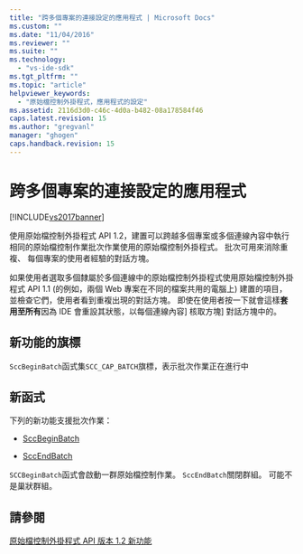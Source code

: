 ```yaml
---
title: "跨多個專案的連接設定的應用程式 | Microsoft Docs"
ms.custom: ""
ms.date: "11/04/2016"
ms.reviewer: ""
ms.suite: ""
ms.technology: 
  - "vs-ide-sdk"
ms.tgt_pltfrm: ""
ms.topic: "article"
helpviewer_keywords: 
  - "原始檔控制外掛程式，應用程式的設定"
ms.assetid: 2116d3d0-c46c-4d0a-b482-08a178584f46
caps.latest.revision: 15
ms.author: "gregvanl"
manager: "ghogen"
caps.handback.revision: 15
---
```

# 跨多個專案的連接設定的應用程式
[!INCLUDE[vs2017banner](../../code-quality/includes/vs2017banner.md)]

使用原始檔控制外掛程式 API 1.2，建置可以跨越多個專案或多個連線內容中執行相同的原始檔控制作業批次作業使用的原始檔控制外掛程式。  批次可用來消除重複、 每個專案的使用者經驗的對話方塊。  
  
 如果使用者選取多個隸屬於多個連線中的原始檔控制外掛程式使用原始檔控制外掛程式 API 1.1 \(的例如，兩個 Web 專案在不同的檔案共用的電腦上\) 建置的項目，並檢查它們，使用者看到重複出現的對話方塊。  即使在使用者按一下就會這樣**套用至所有**因為 IDE 會重設其狀態，以每個連線內容\] 核取方塊\] 對話方塊中的。  
  
## 新功能的旗標  
 `SccBeginBatch`函式集`SCC_CAP_BATCH`旗標，表示批次作業正在進行中  
  
## 新函式  
 下列的新功能支援批次作業：  
  
-   [SccBeginBatch](../../extensibility/sccbeginbatch-function.md)  
  
-   [SccEndBatch](../../extensibility/sccendbatch-function.md)  
  
 `SCCBeginBatch`函式會啟動一群原始檔控制作業。  `SccEndBatch`關閉群組。  可能不是巢狀群組。  
  
## 請參閱  
 [原始檔控制外掛程式 API 版本 1.2 新功能](../../extensibility/internals/what-s-new-in-the-source-control-plug-in-api-version-1-2.md)
